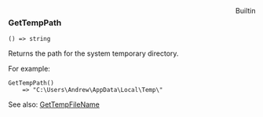 <div style="float:right"><span class="builtin">Builtin</span></div>

### GetTempPath

``` suneido
() => string
```

Returns the path for the system temporary directory.

For example:

``` suneido
GetTempPath()
    => "C:\Users\Andrew\AppData\Local\Temp\"
```

See also: [GetTempFileName](<GetTempFileName.md>)